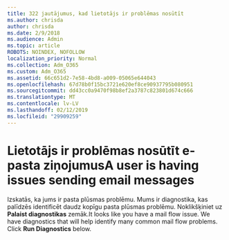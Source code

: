 ```yaml
---
title: 322 jautājumus, kad lietotājs ir problēmas nosūtīt
ms.author: chrisda
author: chrisda
ms.date: 2/9/2018
ms.audience: Admin
ms.topic: article
ROBOTS: NOINDEX, NOFOLLOW
localization_priority: Normal
ms.collection: Adm_O365
ms.custom: Adm_O365
ms.assetid: 66c651d2-7e58-4bd8-a009-05065e644043
ms.openlocfilehash: 67d78b0f15bc3721e620ef8ce90937795b080951
ms.sourcegitcommit: dd43cc0a9470f98b8ef2a3787c823801d674c666
ms.translationtype: MT
ms.contentlocale: lv-LV
ms.lasthandoff: 02/12/2019
ms.locfileid: "29909259"
---
```

# <a name="a-user-is-having-issues-sending-email-messages"></a><span data-ttu-id="b97b1-102">Lietotājs ir problēmas nosūtīt e-pasta ziņojumus</span><span class="sxs-lookup"><span data-stu-id="b97b1-102">A user is having issues sending email messages</span></span>

<span data-ttu-id="b97b1-p101">Izskatās, ka jums ir pasta plūsmas problēmu. Mums ir diagnostika, kas palīdzēs identificēt daudz kopīgu pasta plūsmas problēmu. Noklikšķiniet uz **Palaist diagnostikas** zemāk.</span><span class="sxs-lookup"><span data-stu-id="b97b1-p101">It looks like you have a mail flow issue. We have diagnostics that will help identify many common mail flow problems. Click **Run Diagnostics** below.</span></span> 
  

